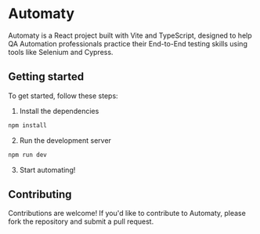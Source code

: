 # Automaty

Automaty is a React project built with Vite and TypeScript, designed to help QA Automation professionals practice their End-to-End testing skills using tools like Selenium and Cypress.

## Getting started

To get started, follow these steps:

1. Install the dependencies

```bash
npm install
```

2. Run the development server
   
```bash
npm run dev
```

3. Start automating!

## Contributing

Contributions are welcome! If you'd like to contribute to Automaty, please fork the repository and submit a pull request.
